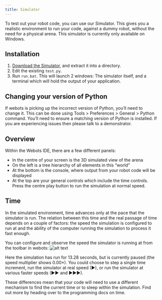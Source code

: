 ```yaml
---
title: Simulator
---
```


To test out your robot code, you can use our Simulator. This gives you a realistic environment to run your code, against a dummy robot, without the need for a physical arena. This simulator is currently only available on Windows.

## Installation

1. [Download the Simulator](https://drive.google.com/file/d/16cGGOMruRT4f_5V_DPKOLaJuP82h7NGP/view?usp=sharing), and extract it into a directory.
2. Edit the existing `test.py`.
3. Run `run.bat`. This will launch 2 windows: The simulator itself, and a terminal which will hold the output of your application.

## Changing your version of Python

If webots is picking up the incorrect version of Python, you’ll need to change it. This can be done using Tools > Preferences > General > Python command. You’ll need to ensure a matching version of Python is installed. If you are experiencing issues then please talk to a demonstrator. 

## Overview

Within the Webots IDE, there are a few different panels:

- In the centre of your screen is the 3D simulated view of the arena
- On the left is a tree hierarchy of all elements in this “world”
- At the bottom is the console, where output from your robot code will be displayed
- At the top are your general controls which include the time controls. Press the centre play button to run the simulation at normal speed.

## Time

In the simulated environment, time advances only at the pace that the simulator is run. The relation between this time and the real passage of time depends on a couple of factors: the speed the simulation is configured to run at and the ability of the computer running the simulation to process it fast enough.

You can configure and observe the speed the simulator is running at from the toolbar in webots:
![alt text](https://www.studentrobotics.org/docs/images/content/simulator/speed-toolbar.png)

Here the simulation has run for 13.28 seconds, but is currently paused (the speed multiplier shows 0.00×). You could choose to step a single time increment, run the simulator at real speed (▶), or run the simulator at various faster speeds (▶▶ and ▶▶▶).

These differences mean that your code will need to use a different mechanism to find the current time or to sleep within the simulation. Find out more by heading over to the programming docs on time.
